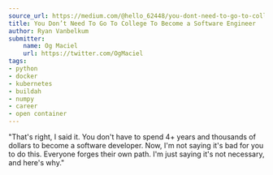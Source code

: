 ```yaml
---
source_url: https://medium.com/@hello_62448/you-dont-need-to-go-to-college-to-become-a-software-engineer-2a26023f73af
title: You Don’t Need To Go To College To Become a Software Engineer
author: Ryan Vanbelkum
submitter:
    name: Og Maciel
    url: https://twitter.com/OgMaciel
tags:
- python
- docker
- kubernetes
- buildah
- numpy
- career
- open container
---
```


"That's right, I said it. You don't have to spend 4+ years and thousands of dollars to become a software developer. Now, I'm not saying it's bad for you to do this. Everyone forges their own path. I'm just saying it's not necessary, and here's why." 
